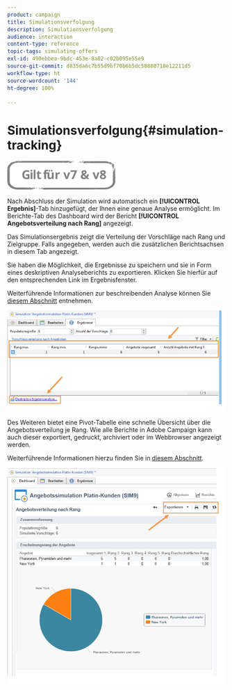 ```yaml
---
product: campaign
title: Simulationsverfolgung
description: Simulationsverfolgung
audience: interaction
content-type: reference
topic-tags: simulating-offers
exl-id: 490ebbea-9bdc-453e-8a02-c02b095e55e9
source-git-commit: d835da6c7b55d9bf70b6b5dc58880718e12211d5
workflow-type: ht
source-wordcount: '144'
ht-degree: 100%

---
```


# Simulationsverfolgung{#simulation-tracking}

![](../../assets/common.svg)

Nach Abschluss der Simulation wird automatisch ein **[!UICONTROL Ergebnis]**-Tab hinzugefügt, der Ihnen eine genaue Analyse ermöglicht. Im Berichte-Tab des Dashboard wird der Bericht **[!UICONTROL Angebotsverteilung nach Rang]** angezeigt.

Das Simulationsergebnis zeigt die Verteilung der Vorschläge nach Rang und Zielgruppe. Falls angegeben, werden auch die zusätzlichen Berichtsachsen in diesem Tab angezeigt.

Sie haben die Möglichkeit, die Ergebnisse zu speichern und sie in Form eines deskriptiven Analyseberichts zu exportieren. Klicken Sie hierfür auf den entsprechenden Link im Ergebnisfenster.

Weiterführende Informationen zur beschreibenden Analyse können Sie [diesem Abschnitt](../../reporting/using/about-descriptive-analysis.md) entnehmen.

![](assets/offer_simulation_012.png)

Des Weiteren bietet eine Pivot-Tabelle eine schnelle Übersicht über die Angebotsverteilung je Rang. Wie alle Berichte in Adobe Campaign kann auch dieser exportiert, gedruckt, archiviert oder im Webbrowser angezeigt werden.

Weiterführende Informationen hierzu finden Sie in [diesem Abschnitt](../../reporting/using/actions-on-reports.md).

![](assets/offer_simulation_013.png)
